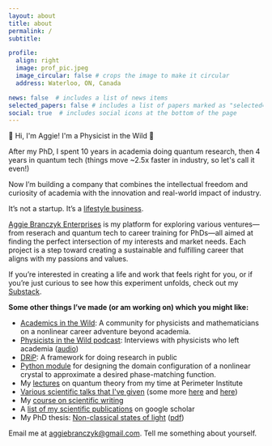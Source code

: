 ```yaml
---
layout: about
title: about
permalink: /
subtitle:

profile:
  align: right
  image: prof_pic.jpeg
  image_circular: false # crops the image to make it circular
  address: Waterloo, ON, Canada

news: false  # includes a list of news items
selected_papers: false # includes a list of papers marked as "selected={true}"
social: true  # includes social icons at the bottom of the page
---
```

👋 Hi, I'm Aggie! I'm a Physicist in the Wild 🦘

After my PhD, I spent 10 years in academia doing quantum research, then 4 years in quantum tech (things move ~2.5x faster in industry, so let's call it even!)

Now I’m building a company that combines the intellectual freedom and curiosity of academia with the innovation and real-world impact of industry.

It’s not a startup. It’s a [lifestyle business](https://open.substack.com/pub/aggieinc/p/whats-a-lifestyle-business). 

[Aggie Branczyk Enterprises](https://open.substack.com/pub/aggieinc/p/nice-company-but-what-does-it-do) is my platform for exploring various ventures—from reserach and quantum tech to career training for PhDs—all aimed at finding the perfect intersection of my interests and market needs. Each project is a step toward creating a sustainable and fulfilling career that aligns with my passions and values. 

 If you’re interested in creating a life and work that feels right for you, or if you’re just curious to see how this experiment unfolds, check out my [Substack](https://aggieinc.substack.com). 

**Some other things I’ve made (or am working on) which you might like:**
- [Academics in the Wild](https://academicsinthewild.com): A community for physicists and mathematicians on a nonlinear career adventure beyond academia.
- [Physicists in the Wild podcast](https://www.youtube.com/playlist?list=PLnwt2ODY2PX0hnUJgIwCwHSkPzH4J4fVX): Interviews with physicists who left academia ([audio](https://physicistsinthewild.buzzsprout.com))
- [DRiP](https://github.com/DRiP-project): A framework for doing research in public
- [Python module](https://github.com/abranczyk/custom-poling) for designing the domain configuration of a nonlinear crystal to approximate a desired phase-matching function.
- My [lectures](https://pirsa.org/speaker/agata-branczyk) on quantum theory from my time at Perimeter Institute
- [Various scientific talks that I've given](https://youtube.com/playlist?list=PLnwt2ODY2PX0ZTTHs7xHMPpCZXxwHX9VW&si=hSxU3hFRmEXfWDlW) (some more [here](http://www.fields.utoronto.ca/video-archive/2017/08/2405-17470) and [here](http://www.fields.utoronto.ca/video-archive/2015/08/382-4951))
- My [course on scientific writing](https://youtube.com/playlist?list=PLnwt2ODY2PX1P_23KOr0hs_zMeBHE3Q0d&si=XLrzEtKj1SlFdfdC)
- A [list of my scientific publications](https://scholar.google.com/citations?user=TrDQTukAAAAJ&hl=en) on google scholar
- My PhD thesis: [Non-classical states of light](https://espace.library.uq.edu.au/view/UQ:220610) ([pdf](/assets/pdf/Branczyk2010_Non-classical_states_of_light.pdf))

Email me at [aggiebranczyk@gmail.com](mailto:aggiebranczyk@gmail.com). Tell me something about yourself.
